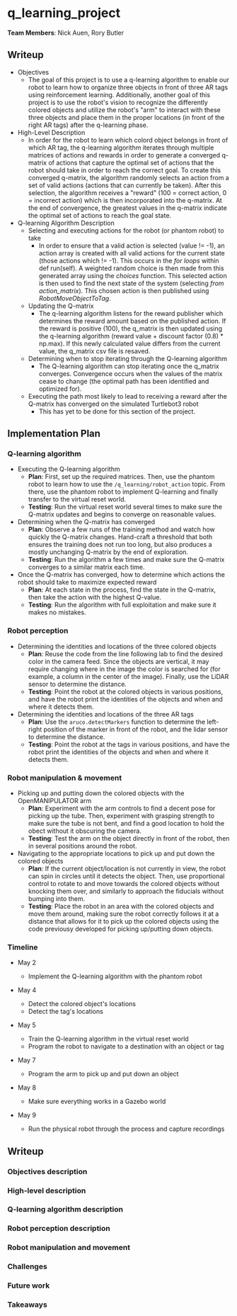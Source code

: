 # q_learning_project

**Team Members**: Nick Auen, Rory Butler

## Writeup
- Objectives
    - The goal of this project is to use a q-learning algorithm to enable our robot to learn how to organize three objects in front of three AR tags using reinforcement learning. Additionally, another goal of this project is to use the robot's vision to recognize the differently colored objects and utilize the robot's "arm" to interact with these three objects and place them in the proper locations (in front of the right AR tags) after the q-learning phase. 
- High-Level Description
    - In order for the robot to learn which colord object belongs in front of which AR tag, the q-learning algorithm iterates through multiple matrices of actions and rewards in order to generate a converged q-matrix of actions that capture the optimal set of actions that the robot should take in order to reach the correct goal. To create this converged q-matrix, the algorithm randomly selects an action from a set of valid actions (actions that can currently be taken). After this selection, the algorithm receives a "reward" (100 = correct action, 0 = incorrect action) which is then incorporated into the q-matrix. At the end of convergence, the greatest values in the q-matrix indicate the optimal set of actions to reach the goal state.
- Q-learning Algorithm Description
    - Selecting and executing actions for the robot (or phantom robot) to take
        - In order to ensure that a valid action is selected (value != -1), an action array is created with all valid actions for the current state (those actions which != -1). This occurs in the *for loops* within def run(self). A weighted random choice is then made from this generated array using the *choices* function. This selected action is then used to find the next state of the system (selecting *from action_matrix*). This chosen action is then published using *RobotMoveObjectToTag*.
    - Updating the Q-matrix
        - The q-learning algorithm listens for the reward publisher which determines the reward amount based on the published action. If the reward is positive (100), the q_matrix is then updated using the q-learning algorithm (reward value + discount factor (0.8) * np.max). If this newly calculated value differs from the current value, the q_matrix csv file is resaved.  
    - Determining when to stop iterating through the Q-learning algorithm
        - The Q-learning algorithm can stop iterating once the q_matrix converges. Convergence occurs when the values of the matrix cease to change (the optimal path has been identified and optimized for). 
    - Executing the path most likely to lead to receiving a reward after the Q-matrix has converged on the simulated Turtlebot3 robot
        - This has yet to be done for this section of the project.

## Implementation Plan

### Q-learning algorithm
- Executing the Q-learning algorithm
    - **Plan**: First, set up the required matrices. Then, use the phantom robot to learn how to use the `/q_learning/robot_action` topic. From there, use the phantom robot to implement Q-learning and finally transfer to the virtual reset world.
    - **Testing**: Run the virtual reset world several times to make sure the Q-matrix updates and begins to converge on reasonable values.
- Determining when the Q-matrix has converged
    - **Plan**: Observe a few runs of the training method and watch how quickly the Q-matrix changes. Hand-craft a threshold that both ensures the training does not run too long, but also produces a mostly unchanging Q-matrix by the end of exploration.
    - **Testing**: Run the algorithm a few times and make sure the Q-matrix converges to a similar matrix each time.
- Once the Q-matrix has converged, how to determine which actions the robot should take to maximize expected reward
    - **Plan**: At each state in the process, find the state in the Q-matrix, then take the action with the highest Q-value.
    - **Testing**: Run the algorithm with full exploitation and make sure it makes no mistakes.

### Robot perception
- Determining the identities and locations of the three colored objects
    - **Plan**: Reuse the code from the line following lab to find the desired color in the camera feed. Since the objects are vertical, it may require changing where in the image the color is searched for (for example, a column in the center of the image). Finally, use the LiDAR sensor to determine the distance.
    - **Testing**: Point the robot at the colored objects in various positions, and have the robot print the identities of the objects and when and where it detects them.
- Determining the identities and locations of the three AR tags
    - **Plan**: Use the `aruco.detectMarkers` function to determine the left-right position of the marker in front of the robot, and the lidar sensor to determine the distance.
    - **Testing**: Point the robot at the tags in various positions, and have the robot print the identities of the objects and when and where it detects them.

### Robot manipulation & movement
- Picking up and putting down the colored objects with the OpenMANIPULATOR arm
    - **Plan**: Experiment with the arm controls to find a decent pose for picking up the tube. Then, experiment with grasping strength to make sure the tube is not bent, and find a good location to hold the obect without it obscuring the camera.
    - **Testing**: Test the arm on the object directly in front of the robot, then in several positions around the robot.
- Navigating to the appropriate locations to pick up and put down the colored objects
    - **Plan**: If the current object/location is not currently in view, the robot can spin in circles until it detects the object. Then, use proportional control to rotate to and move towards the colored objects without knocking them over, and similarly to approach the fiducials without bumping into them.
    - **Testing**: Place the robot in an area with the colored objects and move them around, making sure the robot correctly follows it at a distance that allows for it to pick up the colored objects using the code previousy developed for picking up/putting down objects.

### Timeline

- May 2
    - Implement the Q-learning algorithm with the phantom robot

- May 4
    - Detect the colored object's locations
    - Detect the tag's locations

- May 5
    - Train the Q-learning algorithm in the virtual reset world
    - Program the robot to navigate to a destination with an object or tag

- May 7
    - Program the arm to pick up and put down an object

- May 8
    - Make sure everything works in a Gazebo world

- May 9
    - Run the physical robot through the process and capture recordings

## Writeup
### Objectives description
### High-level description
### Q-learning algorithm description
### Robot perception description
### Robot manipulation and movement
### Challenges
### Future work
### Takeaways
